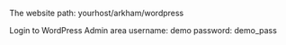 The website path: yourhost/arkham/wordpress

Login to WordPress Admin area
username: demo
password: demo_pass
